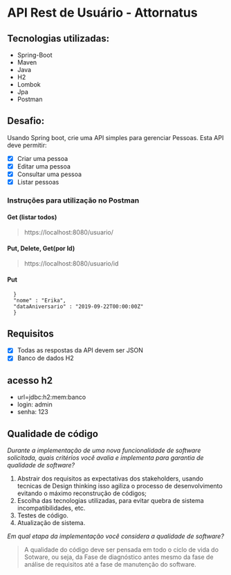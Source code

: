 # API Rest de Usuário - Attornatus

## Tecnologias utilizadas:
- Spring-Boot
- Maven
- Java
- H2
- Lombok
- Jpa
- Postman

## Desafio: 
Usando Spring boot, crie uma API simples para gerenciar Pessoas. Esta API deve permitir:
- [x] Criar uma pessoa
- [x] Editar uma pessoa
- [x] Consultar uma pessoa
- [x] Listar pessoas

### Instruções para utilização no Postman
#### Get (listar todos)
> https://localhost:8080/usuario/
#### Put, Delete, Get(por Id)
> https://localhost:8080/usuario/id
#### Put      
      }
      "nome" : "Erika",
      "dataAniversario" : "2019-09-22T00:00:00Z"      
      }
## Requisitos  
- [x] Todas as respostas da API devem ser JSON  
- [x] Banco de dados H2

## acesso h2
- url=jdbc:h2:mem:banco
- login: admin
- senha: 123

## Qualidade de código
*Durante a implementação de uma nova funcionalidade de software solicitada, quais critérios você avalia e implementa para garantia de qualidade de software?*
1. Abstrair dos requisitos as expectativas dos stakeholders, usando tecnicas de Design thinking isso agiliza o processo de desenvolvimento evitando o máximo reconstrução de códigos;
2. Escolha das tecnologias utilizadas, para evitar quebra de sistema incompatibilidades, etc.
3. Testes de código.
4. Atualização de sistema.

*Em qual etapa da implementação você considera a qualidade de software?*
> A qualidade do código deve ser pensada em todo o ciclo de vida do Sotware, ou seja, da Fase de diagnóstico antes mesmo da fase de análise de requisitos até a fase de manutenção do software.

